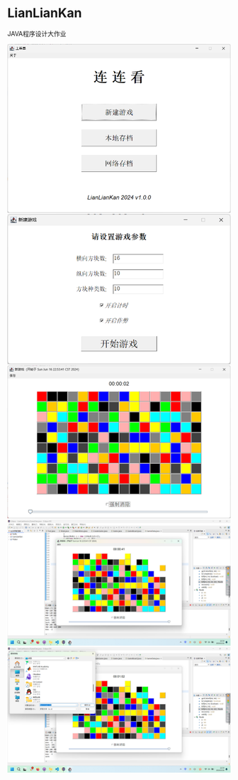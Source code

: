 # LianLianKan
 JAVA程序设计大作业

![](./img/2024-06-16%20225237.png)
![](./img/2024-06-16%20225323.png)
![](./img/2024-06-16%20225345.png)
![](./img/(829).png)
![](./img/(830).png)